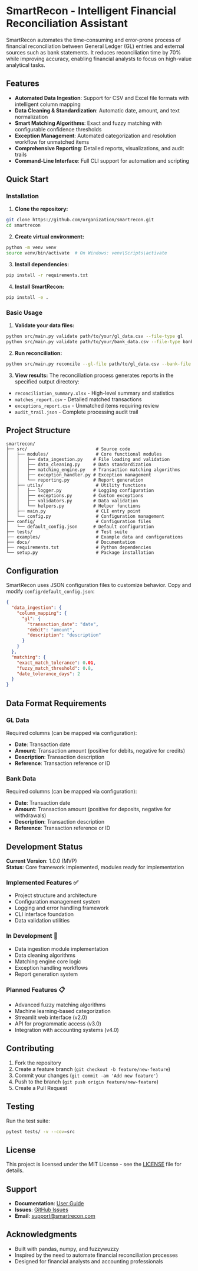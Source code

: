 # SmartRecon - Intelligent Financial Reconciliation Assistant

SmartRecon automates the time-consuming and error-prone process of financial reconciliation between General Ledger (GL) entries and external sources such as bank statements. It reduces reconciliation time by 70% while improving accuracy, enabling financial analysts to focus on high-value analytical tasks.

## Features

- **Automated Data Ingestion**: Support for CSV and Excel file formats with intelligent column mapping
- **Data Cleaning & Standardization**: Automatic date, amount, and text normalization
- **Smart Matching Algorithms**: Exact and fuzzy matching with configurable confidence thresholds
- **Exception Management**: Automated categorization and resolution workflow for unmatched items
- **Comprehensive Reporting**: Detailed reports, visualizations, and audit trails
- **Command-Line Interface**: Full CLI support for automation and scripting

## Quick Start

### Installation

1. **Clone the repository:**
```bash
git clone https://github.com/organization/smartrecon.git
cd smartrecon
```

2. **Create virtual environment:**
```bash
python -m venv venv
source venv/bin/activate  # On Windows: venv\Scripts\activate
```

3. **Install dependencies:**
```bash
pip install -r requirements.txt
```

4. **Install SmartRecon:**
```bash
pip install -e .
```

### Basic Usage

1. **Validate your data files:**
```bash
python src/main.py validate path/to/your/gl_data.csv --file-type gl
python src/main.py validate path/to/your/bank_data.csv --file-type bank
```

2. **Run reconciliation:**
```bash
python src/main.py reconcile --gl-file path/to/gl_data.csv --bank-file path/to/bank_data.csv --output-dir results
```

3. **View results:**
The reconciliation process generates reports in the specified output directory:
- `reconciliation_summary.xlsx` - High-level summary and statistics
- `matches_report.csv` - Detailed matched transactions
- `exceptions_report.csv` - Unmatched items requiring review
- `audit_trail.json` - Complete processing audit trail

## Project Structure

```
smartrecon/
├── src/                          # Source code
│   ├── modules/                  # Core functional modules
│   │   ├── data_ingestion.py    # File loading and validation
│   │   ├── data_cleaning.py     # Data standardization
│   │   ├── matching_engine.py   # Transaction matching algorithms
│   │   ├── exception_handler.py # Exception management
│   │   └── reporting.py         # Report generation
│   ├── utils/                    # Utility functions
│   │   ├── logger.py            # Logging configuration
│   │   ├── exceptions.py        # Custom exceptions
│   │   ├── validators.py        # Data validation
│   │   └── helpers.py           # Helper functions
│   ├── main.py                   # CLI entry point
│   └── config.py                 # Configuration management
├── config/                       # Configuration files
│   └── default_config.json      # Default configuration
├── tests/                        # Test suite
├── examples/                     # Example data and configurations
├── docs/                         # Documentation
├── requirements.txt              # Python dependencies
└── setup.py                      # Package installation
```

## Configuration

SmartRecon uses JSON configuration files to customize behavior. Copy and modify `config/default_config.json`:

```json
{
  "data_ingestion": {
    "column_mapping": {
      "gl": {
        "transaction_date": "date",
        "debit": "amount",
        "description": "description"
      }
    }
  },
  "matching": {
    "exact_match_tolerance": 0.01,
    "fuzzy_match_threshold": 0.8,
    "date_tolerance_days": 2
  }
}
```

## Data Format Requirements

### GL Data
Required columns (can be mapped via configuration):
- **Date**: Transaction date
- **Amount**: Transaction amount (positive for debits, negative for credits)
- **Description**: Transaction description
- **Reference**: Transaction reference or ID

### Bank Data
Required columns (can be mapped via configuration):
- **Date**: Transaction date
- **Amount**: Transaction amount (positive for deposits, negative for withdrawals)
- **Description**: Transaction description
- **Reference**: Transaction reference or ID

## Development Status

**Current Version**: 1.0.0 (MVP)  
**Status**: Core framework implemented, modules ready for implementation

### Implemented Features ✅
- Project structure and architecture
- Configuration management system
- Logging and error handling framework
- CLI interface foundation
- Data validation utilities

### In Development 🚧
- Data ingestion module implementation
- Data cleaning algorithms
- Matching engine core logic
- Exception handling workflows
- Report generation system

### Planned Features 📋
- Advanced fuzzy matching algorithms
- Machine learning-based categorization
- Streamlit web interface (v2.0)
- API for programmatic access (v3.0)
- Integration with accounting systems (v4.0)

## Contributing

1. Fork the repository
2. Create a feature branch (`git checkout -b feature/new-feature`)
3. Commit your changes (`git commit -am 'Add new feature'`)
4. Push to the branch (`git push origin feature/new-feature`)
5. Create a Pull Request

## Testing

Run the test suite:
```bash
pytest tests/ -v --cov=src
```

## License

This project is licensed under the MIT License - see the [LICENSE](LICENSE) file for details.

## Support

- **Documentation**: [User Guide](docs/user_guide.md)
- **Issues**: [GitHub Issues](https://github.com/organization/smartrecon/issues)
- **Email**: support@smartrecon.com

## Acknowledgments

- Built with pandas, numpy, and fuzzywuzzy
- Inspired by the need to automate financial reconciliation processes
- Designed for financial analysts and accounting professionals
